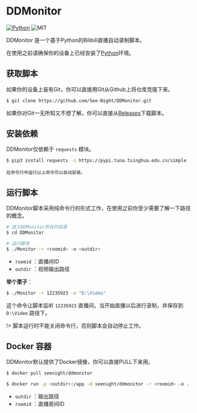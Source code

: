 # DDMonitor

[![Python](https://img.shields.io/badge/Python-3.6+-blue)](https://python.org) ![MIT](https://img.shields.io/badge/Licence-MIT-red)

DDMonitor 是一个基于Python的Bilibili直播自动录制脚本。

在使用之前请确保你的设备上已经安装了[Python](https://python.org)环境。

## 获取脚本

如果你的设备上装有Git，你可以直接用Git从Github上将仓库克隆下来。

```bash
$ git clone https://github.com/See-Night/DDMonitor.git
```

如果你对Git一无所知又不想了解，你可以直接从[Releases](https://github.com/See-Night/DDMonitor/releases/latest)下载脚本。

## 安装依赖

DDMonitor仅依赖于 `requests` 模块。

```bash
$ pip3 install requests -i https://pypi.tuna.tsinghua.edu.cn/simple
```

<small>在命令行中运行以上命令可以自动安装。</small>

## 运行脚本

DDMonitor脚本采用纯命令行的形式工作，在使用之前你至少需要了解一下路径的概念。

```bash
# 进入DDMonitor所在的目录
$ cd DDMonitor

# 运行脚本
$ ./Monitor -r <roomid> -o <outdir>
```

- `roomid` ：直播间ID
- `outdir` ：视频输出路径

**举个栗子**：

```bash
$ ./Monitor -r 12235923 -o "D:\Video"
```

这个命令让脚本监听 `12235923` 直播间，当开始直播以后进行录制，并保存到 `D:\Video` 路径下。

!> 脚本运行时不能关闭命令行，否则脚本会自动停止工作。

## Docker 容器

DDMonitor默认提供了Docker镜像，你可以直接PULL下来用。

```bash
$ docker pull seenight/ddmonitor
```

```bash
$ docker run -p <outdir>:/app -d seenight/ddmonitor -r <roomid> -o .
```

* `outdir` ：输出路径
* `roomid` ：直播房间ID


